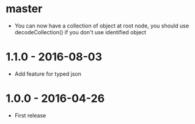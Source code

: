 # master

* You can now have a collection of object at root node, you should use decodeCollection() if you don't use identified object

# 1.1.0 - 2016-08-03

* Add feature for typed json

# 1.0.0 - 2016-04-26

* First release
